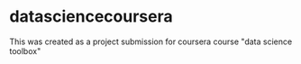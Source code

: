 # datasciencecoursera
This was created as a project submission for coursera course "data science toolbox"
